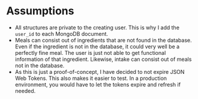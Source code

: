 # Assumptions
- All structures are private to the creating user. This is why I add the `user_id` to each MongoDB document.
- Meals can consist out of ingredients that are not found in the database. Even if the ingredient is not in the database, it could very well be a perfectly fine meal. The user is just not able to get functional information of that ingredient. Likewise, intake can consist out of meals not in the database.
- As this is just a proof-of-concept, I have decided to not expire JSON Web Tokens. This also makes it easier to test. In a production environment, you would have to let the tokens expire and refresh if needed.